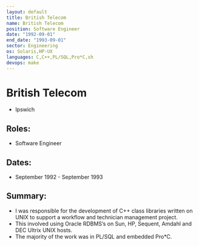 ```yaml
---
layout: default
title: British Telecom
name: British Telecom
position: Software Engineer
date: "1992-09-01"
end_date: "1993-09-01"
sector: Engineering
os: Solaris,HP-UX
languages: C,C++,PL/SQL,Pro*C,sh
devops: make
---
```

# British Telecom
- Ipswich

## Roles:		
- Software Engineer

## Dates:
- September 1992 - September 1993

## Summary:
-	I was responsible for the development of C++ class libraries written on UNIX to support a workflow and technician management project.
- This involved using Oracle RDBMS’s on Sun, HP, Sequent, Amdahl and DEC Ultrix UNIX hosts.
- The majority of the work was in PL/SQL and embedded Pro*C.
